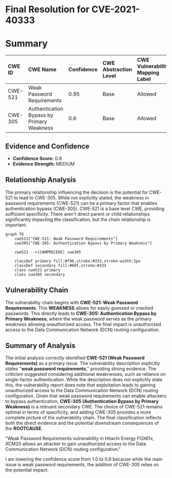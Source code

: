 # Final Resolution for CVE-2021-40333

# Summary
| CWE ID  | CWE Name                           | Confidence | CWE Abstraction Level | CWE Vulnerability Mapping Label | CWE-Vulnerability Mapping Notes |
| :-------- | :--------------------------------- | :--------- | :-------------------- | :------------------------------ | :------------------------------ |
| CWE-521 | Weak Password Requirements | 0.95 | Base | Allowed | Primary CWE |
| CWE-305 | Authentication Bypass by Primary Weakness | 0.6 | Base | Allowed | Secondary CWE |

## Evidence and Confidence

*   **Confidence Score:** 0.9
*   **Evidence Strength:** MEDIUM

## Relationship Analysis
The primary relationship influencing the decision is the potential for CWE-521 to lead to CWE-305. While not explicitly stated, the weakness in password requirements (CWE-521) can be a primary factor that enables authentication bypass (CWE-305). CWE-521 is a base level CWE, providing sufficient specificity. There aren't direct parent or child relationships significantly impacting the classification, but the chain relationship is important.

```mermaid
graph TD
    cwe521["CWE-521: Weak Password Requirements"]
    cwe305["CWE-305: Authentication Bypass by Primary Weakness"]
    
    cwe521 -->|CANPRECEDE| cwe305
    
    classDef primary fill:#f96,stroke:#333,stroke-width:2px
    classDef secondary fill:#69f,stroke:#333
    class cwe521 primary
    class cwe305 secondary
```

## Vulnerability Chain
The vulnerability chain begins with **CWE-521: Weak Password Requirements**. This **WEAKNESS** allows for easily guessed or cracked passwords. This directly leads to **CWE-305: Authentication Bypass by Primary Weakness**, where the weak password serves as the primary weakness allowing unauthorized access. The final impact is unauthorized access to the Data Communication Network (DCN) routing configuration.

## Summary of Analysis
The initial analysis correctly identified **CWE-521 (Weak Password Requirements)** as a primary issue. The vulnerability description explicitly states "**weak password requirements**," providing strong evidence. The criticism suggested considering additional weaknesses, such as reliance on single-factor authentication. While the description does not explicitly state this, the vulnerability report does note that exploitation leads to gaining unauthorized access to the Data Communication Network (DCN) routing configuration. Given that weak password requirements can enable attackers to bypass authentication, **CWE-305 (Authentication Bypass by Primary Weakness)** is a relevant secondary CWE. The choice of CWE-521 remains optimal in terms of specificity, and adding CWE-305 provides a more complete picture of the vulnerability chain. The final classification reflects both the direct evidence and the potential downstream consequences of the **ROOTCAUSE**.

"Weak Password Requirements vulnerability in Hitachi Energy FOX61x, XCM20 allows an attacker to gain unauthorized access to the Data Communication Network (DCN) routing configuration."

I am lowering the confidence score from 1.0 to 0.9 because while the main issue is weak password requirements, the addition of CWE-305 relies on the potential impact.